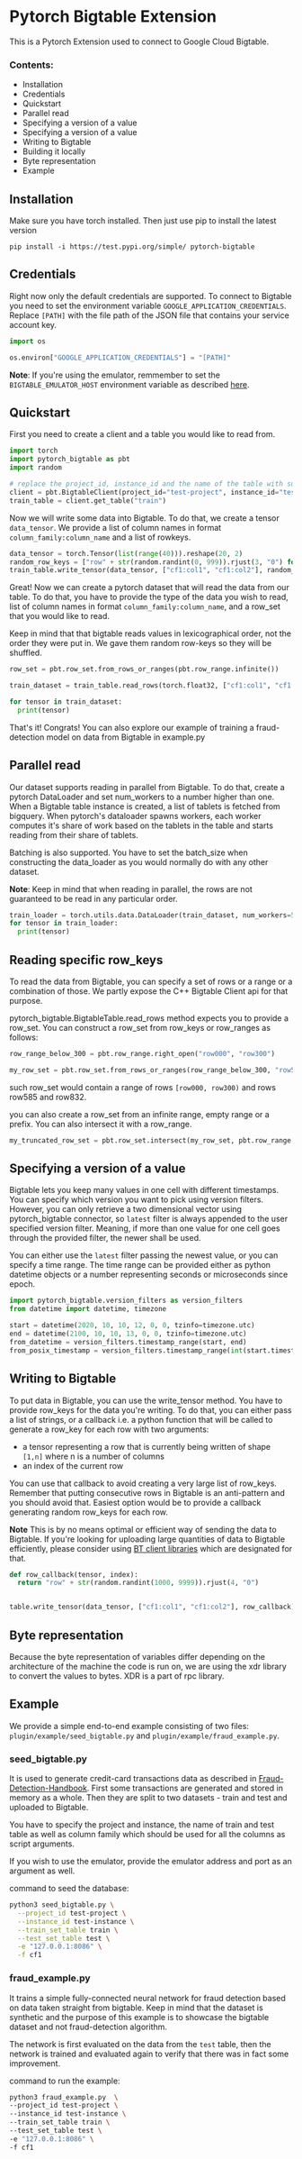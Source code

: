 <!-- 
# Copyright 2021 Google LLC
#
# Licensed under the Apache License, Version 2.0 (the "License");
# you may not use this file except in compliance with the License.
# You may obtain a copy of the License at
#
#     http://www.apache.org/licenses/LICENSE-2.0
#
# Unless required by applicable law or agreed to in writing, software
# distributed under the License is distributed on an "AS IS" BASIS,
# WITHOUT WARRANTIES OR CONDITIONS OF ANY KIND, either express or implied.
# See the License for the specific language governing permissions and
# limitations under the License. 
-->

# Pytorch Bigtable Extension

This is a Pytorch Extension used to connect to Google Cloud Bigtable.

### Contents:

* Installation
* Credentials
* Quickstart
* Parallel read
* Specifying a version of a value
* Specifying a version of a value
* Writing to Bigtable
* Building it locally
* Byte representation
* Example

## Installation

Make sure you have torch installed. Then just use pip to install the latest
version

```
pip install -i https://test.pypi.org/simple/ pytorch-bigtable
```

## Credentials

Right now only the default credentials are supported. To connect to Bigtable you
need to set the environment variable `GOOGLE_APPLICATION_CREDENTIALS`.
Replace `[PATH]` with the file path of the JSON file that contains your service
account key.

```python
import os

os.environ["GOOGLE_APPLICATION_CREDENTIALS"] = "[PATH]"
```

**Note**: If you're using the emulator, 
remmember to set the `BIGTABLE_EMULATOR_HOST` environment variable
as described [here](https://cloud.google.com/bigtable/docs/emulator).


## Quickstart

First you need to create a client and a table you would like to read from.

```python
import torch
import pytorch_bigtable as pbt
import random

# replace the project_id, instance_id and the name of the table with suitable values.
client = pbt.BigtableClient(project_id="test-project", instance_id="test-instance")
train_table = client.get_table("train")
```

Now we will write some data into Bigtable. To do that, we create a
tensor `data_tensor`. We provide a list of column names in
format `column_family:column_name` and a list of rowkeys.

```python
data_tensor = torch.Tensor(list(range(40))).reshape(20, 2)
random_row_keys = ["row" + str(random.randint(0, 999)).rjust(3, "0") for _ in range(20)]
train_table.write_tensor(data_tensor, ["cf1:col1", "cf1:col2"], random_row_keys)
```

Great! Now we can create a pytorch dataset that will read the data from our
table. To do that, you have to provide the type of the data you wish to read,
list of column names in format `column_family:column_name`, and a row_set that
you would like to read.

Keep in mind that that bigtable reads values in lexicographical order, 
not the order they were put in. We gave them random row-keys 
so they will be shuffled.

```python
row_set = pbt.row_set.from_rows_or_ranges(pbt.row_range.infinite())

train_dataset = train_table.read_rows(torch.float32, ["cf1:col1", "cf1:col2"], row_set)

for tensor in train_dataset:
  print(tensor)
```

That's it! Congrats!
You can also explore our example of training a fraud-detection model on data
from Bigtable in example.py

## Parallel read

Our dataset supports reading in parallel from Bigtable. To do that, create a
pytorch DataLoader and set num_workers to a number higher than one. When a Bigtable table instance is created, a list of tablets is fetched from bigquery. When pytorch's dataloader spawns workers, each worker computes it's share of work based on the tablets in the table and starts reading from their share of
tablets. 

Batching is also supported. You have to set the batch_size when constructing the data_loader as you would normally do with any other dataset.

**Note**: Keep in mind that when reading in parallel, the rows are not
guaranteed to be read in any particular order.

```python
train_loader = torch.utils.data.DataLoader(train_dataset, num_workers=5, batch_size=10)
for tensor in train_loader:
  print(tensor)
```

## Reading specific row_keys

To read the data from Bigtable, you can specify a set of rows or a range or a
combination of those. We partly expose the C++ Bigtable Client api for that
purpose.

pytorch_bigtable.BigtableTable.read_rows method expects you to provide a
row_set. You can construct a row_set from row_keys or row_ranges as follows:

```python
row_range_below_300 = pbt.row_range.right_open("row000", "row300")

my_row_set = pbt.row_set.from_rows_or_ranges(row_range_below_300, "row585", "row832")
```

such row_set would contain a range of rows `[row000, row300)` and rows row585 and row832.

you can also create a row_set from an infinite range, empty range or a prefix.
You can also intersect it with a row_range.

```python
my_truncated_row_set = pbt.row_set.intersect(my_row_set, pbt.row_range.right_open("row200", "row700"))
```

## Specifying a version of a value

Bigtable lets you keep many values in one cell with different timestamps. You
can specify which version you want to pick using version filters. However, you
can only retrieve a two dimensional vector using pytorch_bigtable connector, so
`latest` filter is always appended to the user specified version filter.
Meaning, if more than one value for one cell goes through the provided filter,
the newer shall be used.

You can either use the `latest` filter passing the newest value, or you can
specify a time range. The time range can be provided either as python datetime
objects or a number representing seconds or microseconds since epoch.

```python
import pytorch_bigtable.version_filters as version_filters
from datetime import datetime, timezone

start = datetime(2020, 10, 10, 12, 0, 0, tzinfo=timezone.utc)
end = datetime(2100, 10, 10, 13, 0, 0, tzinfo=timezone.utc)
from_datetime = version_filters.timestamp_range(start, end)
from_posix_timestamp = version_filters.timestamp_range(int(start.timestamp()), int(end.timestamp()))
```

## Writing to Bigtable

To put data in Bigtable, you can use the write_tensor method. You have to
provide row_keys for the data you're writing. To do that, you can either pass a
list of strings, or a callback i.e. a python function that will be called to
generate a row_key for each row with two arguments:

* a tensor representing a row that is currently being written of shape `[1,n]`
  where n is a number of columns
* an index of the current row

You can use that callback to avoid creating a very large list of row_keys.
Remember that putting consecutive rows in Bigtable is an anti-pattern and you
should avoid that. Easiest option would be to provide a callback generating
random row_keys for each row.

**Note** This is by no means optimal or efficient way of sending the data to
Bigtable. If you're looking for uploading large quantities of data to Bigtable
efficiently, please consider
using [BT client libraries](https://cloud.google.com/bigtable/docs/reference/libraries)
which are designated for that.

```python
def row_callback(tensor, index):
  return "row" + str(random.randint(1000, 9999)).rjust(4, "0")


table.write_tensor(data_tensor, ["cf1:col1", "cf1:col2"], row_callback)
```

## Byte representation

Because the byte representation of variables differ depending on the
architecture of the machine the code is run on, we are using the xdr library to
convert the values to bytes. XDR is a part of rpc library. 

## Example

We provide a simple end-to-end example consisting of two files: 
`plugin/example/seed_bigtable.py` and `plugin/example/fraud_example.py`.

### seed_bigtable.py
It is used to generate credit-card transactions data as described in 
[Fraud-Detection-Handbook](https://github.com/Fraud-Detection-Handbook/simulated-data).
First some transactions are generated and stored in memory as a whole. Then they
are split to two datasets - train and test and uploaded to Bigtable. 


You have to specify the project and instance, the name of train and test table 
as well as column family which should be used for all the columns as 
script arguments. 


If you wish to use the emulator, provide the emulator address and port 
as an argument as well.


command to seed the database:
```bash
python3 seed_bigtable.py \
  --project_id test-project \
  --instance_id test-instance \
  --train_set_table train \
  --test_set_table test \
  -e "127.0.0.1:8086" \
  -f cf1
```

### fraud_example.py
It trains a simple fully-connected neural network for fraud detection based on
data taken straight from bigtable. Keep in mind that the dataset is synthetic
and the purpose of this example is to showcase the bigtable dataset and not
fraud-detection algorithm.

The network is first evaluated on the data from the `test` table, then the network
is trained and evaluated again to verify that there was in fact some improvement.


command to run the example:
```bash
python3 fraud_example.py  \
--project_id test-project \
--instance_id test-instance \
--train_set_table train \
--test_set_table test \
-e "127.0.0.1:8086" \
-f cf1
```
